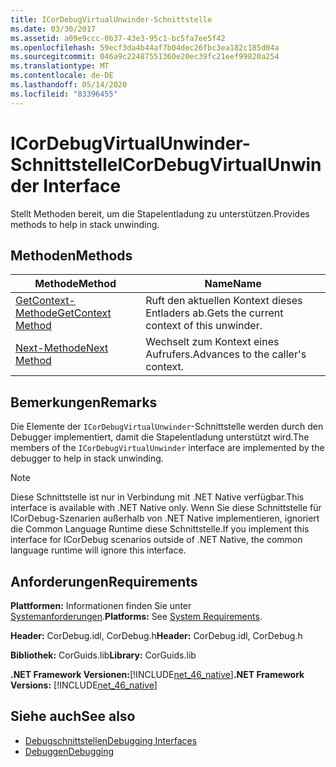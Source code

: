 ```yaml
---
title: ICorDebugVirtualUnwinder-Schnittstelle
ms.date: 03/30/2017
ms.assetid: a09e9ccc-0b37-43e3-95c1-bc5fa7ee5f42
ms.openlocfilehash: 59ecf3da4b44af7b04dec26fbc3ea182c185d04a
ms.sourcegitcommit: 046a9c22487551360e20ec39fc21eef99820a254
ms.translationtype: MT
ms.contentlocale: de-DE
ms.lasthandoff: 05/14/2020
ms.locfileid: "83396455"
---
```

# <a name="icordebugvirtualunwinder-interface"></a><span data-ttu-id="0fcae-102">ICorDebugVirtualUnwinder-Schnittstelle</span><span class="sxs-lookup"><span data-stu-id="0fcae-102">ICorDebugVirtualUnwinder Interface</span></span>
<span data-ttu-id="0fcae-103">Stellt Methoden bereit, um die Stapelentladung zu unterstützen.</span><span class="sxs-lookup"><span data-stu-id="0fcae-103">Provides methods to help in stack unwinding.</span></span>  
  
## <a name="methods"></a><span data-ttu-id="0fcae-104">Methoden</span><span class="sxs-lookup"><span data-stu-id="0fcae-104">Methods</span></span>  
  
|<span data-ttu-id="0fcae-105">Methode</span><span class="sxs-lookup"><span data-stu-id="0fcae-105">Method</span></span>|<span data-ttu-id="0fcae-106">Name</span><span class="sxs-lookup"><span data-stu-id="0fcae-106">Name</span></span>|  
|------------|----------|  
|[<span data-ttu-id="0fcae-107">GetContext-Methode</span><span class="sxs-lookup"><span data-stu-id="0fcae-107">GetContext Method</span></span>](icordebugvirtualunwinder-getcontext-method.md)|<span data-ttu-id="0fcae-108">Ruft den aktuellen Kontext dieses Entladers ab.</span><span class="sxs-lookup"><span data-stu-id="0fcae-108">Gets the current context of this unwinder.</span></span>|  
|[<span data-ttu-id="0fcae-109">Next-Methode</span><span class="sxs-lookup"><span data-stu-id="0fcae-109">Next Method</span></span>](icordebugvirtualunwinder-next-method.md)|<span data-ttu-id="0fcae-110">Wechselt zum Kontext eines Aufrufers.</span><span class="sxs-lookup"><span data-stu-id="0fcae-110">Advances to the caller's context.</span></span>|  
  
## <a name="remarks"></a><span data-ttu-id="0fcae-111">Bemerkungen</span><span class="sxs-lookup"><span data-stu-id="0fcae-111">Remarks</span></span>  
 <span data-ttu-id="0fcae-112">Die Elemente der `ICorDebugVirtualUnwinder`-Schnittstelle werden durch den Debugger implementiert, damit die Stapelentladung unterstützt wird.</span><span class="sxs-lookup"><span data-stu-id="0fcae-112">The members of the `ICorDebugVirtualUnwinder` interface are implemented by the debugger to help in stack unwinding.</span></span>  
  
> [!NOTE]
> <span data-ttu-id="0fcae-113">Diese Schnittstelle ist nur in Verbindung mit .NET Native verfügbar.</span><span class="sxs-lookup"><span data-stu-id="0fcae-113">This interface is available with .NET Native only.</span></span> <span data-ttu-id="0fcae-114">Wenn Sie diese Schnittstelle für ICorDebug-Szenarien außerhalb von .NET Native implementieren, ignoriert die Common Language Runtime diese Schnittstelle.</span><span class="sxs-lookup"><span data-stu-id="0fcae-114">If you implement this interface for ICorDebug scenarios outside of .NET Native, the common language runtime will ignore this interface.</span></span>  
  
## <a name="requirements"></a><span data-ttu-id="0fcae-115">Anforderungen</span><span class="sxs-lookup"><span data-stu-id="0fcae-115">Requirements</span></span>  
 <span data-ttu-id="0fcae-116">**Plattformen:** Informationen finden Sie unter [Systemanforderungen](../../get-started/system-requirements.md).</span><span class="sxs-lookup"><span data-stu-id="0fcae-116">**Platforms:** See [System Requirements](../../get-started/system-requirements.md).</span></span>  
  
 <span data-ttu-id="0fcae-117">**Header:** CorDebug.idl, CorDebug.h</span><span class="sxs-lookup"><span data-stu-id="0fcae-117">**Header:** CorDebug.idl, CorDebug.h</span></span>  
  
 <span data-ttu-id="0fcae-118">**Bibliothek:** CorGuids.lib</span><span class="sxs-lookup"><span data-stu-id="0fcae-118">**Library:** CorGuids.lib</span></span>  
  
 <span data-ttu-id="0fcae-119">**.NET Framework Versionen:**[!INCLUDE[net_46_native](../../../../includes/net-46-native-md.md)]</span><span class="sxs-lookup"><span data-stu-id="0fcae-119">**.NET Framework Versions:** [!INCLUDE[net_46_native](../../../../includes/net-46-native-md.md)]</span></span>  
  
## <a name="see-also"></a><span data-ttu-id="0fcae-120">Siehe auch</span><span class="sxs-lookup"><span data-stu-id="0fcae-120">See also</span></span>

- [<span data-ttu-id="0fcae-121">Debugschnittstellen</span><span class="sxs-lookup"><span data-stu-id="0fcae-121">Debugging Interfaces</span></span>](debugging-interfaces.md)
- [<span data-ttu-id="0fcae-122">Debuggen</span><span class="sxs-lookup"><span data-stu-id="0fcae-122">Debugging</span></span>](index.md)
